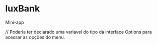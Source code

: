 # luxBank


Mini-app


// Poderia ter declarado uma variavel do tipo da interface Options para acessar as opções do menu.

